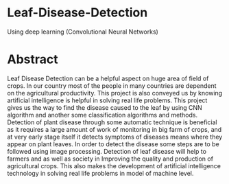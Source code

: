 # Leaf-Disease-Detection
Using deep learning (Convolutional Neural Networks)
# Abstract
Leaf Disease Detection can be a helpful aspect on huge area of field of crops. In our country most of the people in many countries are dependent on the agricultural productivity. This project is also conveyed us by knowing artificial intelligence is helpful in solving real life problems. This project gives us the way to find the disease caused to the leaf by using CNN algorithm and another some classification algorithms and methods. Detection of plant disease through some automatic technique is beneficial as it requires a large amount of work of monitoring in big farm of crops, and at very early stage itself it detects symptoms of diseases means where they appear on plant leaves. In order to detect the disease some steps are to be followed using image processing. Detection of leaf disease will help to farmers and as well as society in Improving the quality and production of agricultural crops. This also makes the development of artificial intelligence technology in solving real life problems in model of machine level.
